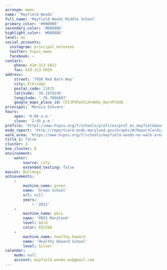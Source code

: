 ```yaml
---
acronym: mwms
name: 'Mayfield Woods'
full_name: 'Mayfield Woods Middle School'
primary_color: '#000000'
secondary_color: '#D6D6D6'
highlight_color: '#D6D6D6'
level: ms
social_accounts:
  instagram: principal_mstevens
  twitter: hcpss_mwms
  facebook: ~
contact:
    phone: 410-313-5022
    fax: 410-313-5029
address:
    street: '7950 Red Barn Way'
    city: Elkridge
    postal_code: 21075
    latitude: '39.1976236'
    longitude: '-76.7886887'
    google_maps_place_id: ChIJP5FeOlLht4kRx_8qrVPlUdA
principal: 'Monica Stevens'
hours:
    open: '8:00 a.m.'
    close: '2:45 p.m.'
profile: 'https://www.hcpss.org/f/schools/profiles/prof_ms_mayfieldwoods.pdf'
msde_report: 'http://reportcard.msde.maryland.gov/Graphs/#/ReportCards/ReportCardSchool/1//1/13/0104/'
walk_area: 'https://www.hcpss.org/f/schools/mayfield-woods-ms-walk-area.pdf'
title_1: false
cluster: 2
boe_cluster: B
environment:
    water:
        source: city
        extended_testing: false
mascot: Bulldogs
achievements:
    -
        machine_name: green
        name: 'Green School'
        url: null
        years:
            - '2012'
    -
        machine_name: pbis
        name: 'PBIS Maryland'
        level: Gold
        color: FECC6A
    -
        machine_name: healthy_howard
        name: 'Healthy Howard School'
        level: Silver
calendar:
    mode: null
    account: mayfield.woods.ms@gmail.com
---
```

